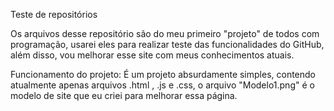 Teste de repositórios

Os arquivos desse repositório são do meu primeiro "projeto" de todos com programação, usarei eles para realizar teste das funcionalidades do GitHub, além disso, vou melhorar esse site com meus conhecimentos atuais.

Funcionamento do projeto:
  É um projeto absurdamente simples, contendo atualmente apenas arquivos .html , .js e .css, o arquivo "Modelo1.png" é o modelo de site que eu criei para melhorar essa página.

